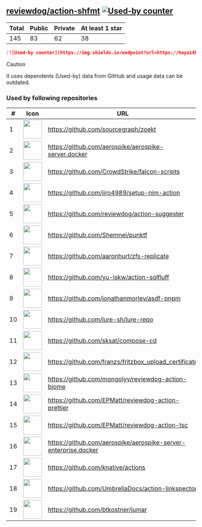 





## [reviewdog/action-shfmt](https://github.com/reviewdog/action-shfmt) [![Used-by counter](https://img.shields.io/endpoint?url=https://haya14busa.github.io/github-used-by/data/reviewdog/action-shfmt/shieldsio.json)](https://github.com/haya14busa/github-used-by/tree/main/repo/reviewdog/action-shfmt)

| Total | Public | Private | At least 1 star
| ----- | ------ | ------- | ---------------
| 145 | 83 | 62 | 38 |

```md
[![Used-by counter](https://img.shields.io/endpoint?url=https://haya14busa.github.io/github-used-by/data/reviewdog/action-shfmt/shieldsio.json)](https://github.com/haya14busa/github-used-by/tree/main/repo/reviewdog/action-shfmt)
```

> [!CAUTION]
> It uses dependents (Used-by) data from GitHub and usage data can be outdated.

### Used by following repositories

| # | Icon | URL | Stars |
| -- | -- | -- | -- | 
|1|<img src="https://github.com/sourcegraph.png" width=50 height=50>|https://github.com/sourcegraph/zoekt|564|
|2|<img src="https://github.com/aerospike.png" width=50 height=50>|https://github.com/aerospike/aerospike-server.docker|141|
|3|<img src="https://github.com/CrowdStrike.png" width=50 height=50>|https://github.com/CrowdStrike/falcon-scripts|137|
|4|<img src="https://github.com/jiro4989.png" width=50 height=50>|https://github.com/jiro4989/setup-nim-action|102|
|5|<img src="https://github.com/reviewdog.png" width=50 height=50>|https://github.com/reviewdog/action-suggester|102|
|6|<img src="https://github.com/Shemnei.png" width=50 height=50>|https://github.com/Shemnei/punktf|81|
|7|<img src="https://github.com/aaronhurt.png" width=50 height=50>|https://github.com/aaronhurt/zfs-replicate|67|
|8|<img src="https://github.com/yu-iskw.png" width=50 height=50>|https://github.com/yu-iskw/action-sqlfluff|66|
|9|<img src="https://github.com/jonathanmorley.png" width=50 height=50>|https://github.com/jonathanmorley/asdf-pnpm|64|
|10|<img src="https://github.com/lure-sh.png" width=50 height=50>|https://github.com/lure-sh/lure-repo|52|
|11|<img src="https://github.com/sksat.png" width=50 height=50>|https://github.com/sksat/compose-cd|41|
|12|<img src="https://github.com/franzs.png" width=50 height=50>|https://github.com/franzs/fritzbox_upload_certificate|40|
|13|<img src="https://github.com/mongolyy.png" width=50 height=50>|https://github.com/mongolyy/reviewdog-action-biome|22|
|14|<img src="https://github.com/EPMatt.png" width=50 height=50>|https://github.com/EPMatt/reviewdog-action-prettier|22|
|15|<img src="https://github.com/EPMatt.png" width=50 height=50>|https://github.com/EPMatt/reviewdog-action-tsc|19|
|16|<img src="https://github.com/aerospike.png" width=50 height=50>|https://github.com/aerospike/aerospike-server-enterprise.docker|15|
|17|<img src="https://github.com/knative.png" width=50 height=50>|https://github.com/knative/actions|11|
|18|<img src="https://github.com/UmbrellaDocs.png" width=50 height=50>|https://github.com/UmbrellaDocs/action-linkspector|8|
|19|<img src="https://github.com/btkostner.png" width=50 height=50>|https://github.com/btkostner/jumar|5|
